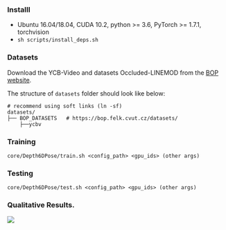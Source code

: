 
### Installl

* Ubuntu 16.04/18.04, CUDA 10.2, python >= 3.6, PyTorch >= 1.7.1, torchvision
* `sh scripts/install_deps.sh`

### Datasets

Download the YCB-Video and  datasets Occluded-LINEMOD from the
[BOP website](https://bop.felk.cvut.cz/datasets/).

The structure of `datasets` folder should look like below:
```
# recommend using soft links (ln -sf)
datasets/
├── BOP_DATASETS   # https://bop.felk.cvut.cz/datasets/
    ├──ycbv
```

### Training

```
core/Depth6DPose/train.sh <config_path> <gpu_ids> (other args)
```

### Testing

```
core/Depth6DPose/test.sh <config_path> <gpu_ids> (other args)
```

### Qualitative Results.

![](assets/result.png)
